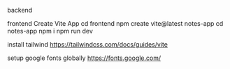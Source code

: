 backend

frontend
Create Vite App
cd frontend
npm create vite@latest notes-app
cd notes-app
npm i 
npm run dev

install tailwind 
https://tailwindcss.com/docs/guides/vite

setup google fonts globally
https://fonts.google.com/


